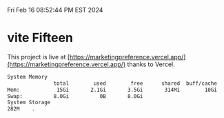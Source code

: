 Fri Feb 16 08:52:44 PM EST 2024

# vite Fifteen


This project is live at [https://marketingpreference.vercel.app/](https://marketingpreference.vercel.app/) thanks to Vercel.

```bash
System Memory
               total        used        free      shared  buff/cache   available
Mem:            15Gi       2.1Gi       3.5Gi       314Mi        10Gi        13Gi
Swap:          8.0Gi          0B       8.0Gi
System Storage
282M	.
```
